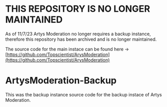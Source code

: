 # THIS REPOSITORY IS NO LONGER MAINTAINED
As of 11/7/23 Artys Moderation no longer requires a backup instance, therefore this repository has been archived and is no longer maintained.

The source code for the main instace can be found here -> [https://github.com/Topscientist/ArysModeration](https://github.com/Topscientist/ArysModeration)

# ArtysModeration-Backup
This was the backup instance source code for the backup instace of Artys Moderation.
